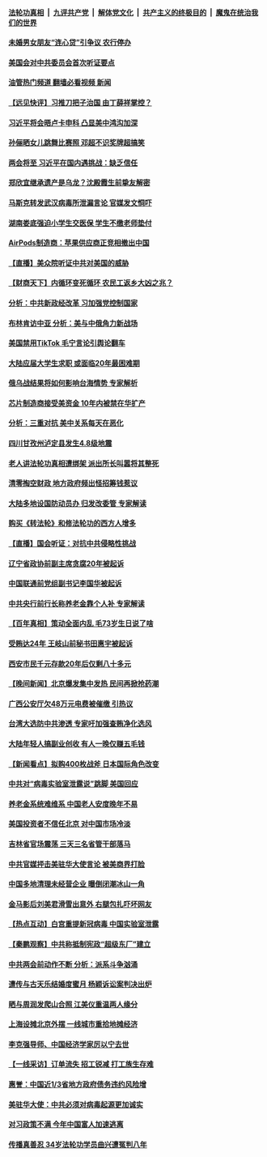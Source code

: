 ####  [法轮功真相](../../../../basic/blob/master/README.md?t=03011612) &nbsp;|&nbsp; [九评共产党](../../../../9ping.md/blob/master/README.md?t=03011612) &nbsp;|&nbsp; [解体党文化](../../../../jtdwh.md/blob/master/README.md?t=03011612)  &nbsp;|&nbsp; [共产主义的终极目的](../../../../gczydzjmd.md/blob/master/README.md?t=03011612) &nbsp;|&nbsp; [魔鬼在统治我们的世界](../../../../mgztzwmdsj.md/blob/master/README.md?t=03011612) 

#### [未婚男女朋友“连心贷”引争议 农行停办](../pages/nsc413/n13940428.md?t=03011612) 

#### [美国会对中共委员会首次听证要点](../pages/nsc413/n13940204.md?t=03011612) 

#### [油管热门频道 翻墙必看视频 新闻](http://129.146.143.75:81/youtube.html?03011612)

#### [【远见快评】习推刀把子治国 由丁薛祥掌控？](../pages/nsc413/n13940278.md?t=03011612) 

#### [习近平将会晤卢卡申科 凸显美中鸿沟加深](../pages/nsc413/n13940174.md?t=03011612) 

#### [孙俪晒女儿跳舞比赛照 邓超不识奖牌超搞笑](../pages/nsc413/n13940263.md?t=03011612) 


#### [两会将至 习近平在国内遇挑战：缺乏信任](../pages/nsc413/n13940250.md?t=03011612) 

#### [郑欣宜继承遗产是乌龙？沈殿霞生前挚友解密](../pages/nsc413/n13940169.md?t=03011612) 

#### [马斯克转发武汉病毒所泄漏言论 官媒发文恫吓](../pages/nsc413/n13940151.md?t=03011612) 

#### [湖南娄底强迫小学生交医保 学生不缴老师垫付](../pages/nsc413/n13940213.md?t=03011612) 

#### [AirPods制造商：苹果供应商正竞相撤出中国](../pages/nsc413/n13940125.md?t=03011612) 

#### [【直播】美众院听证中共对美国的威胁](../pages/nsc413/n13939580.md?t=03011612) 

#### [【财商天下】内循环变死循环 农民工返乡大凶之兆？](../pages/nsc413/n13940421.md?t=03011612) 

#### [分析：中共新政经改革 习加强党控制国家](../pages/nsc413/n13939984.md?t=03011612) 

#### [布林肯访中亚 分析：美与中俄角力新战场](../pages/nsc413/n13940139.md?t=03011612) 

#### [美国禁用TikTok  毛宁言论引舆论翻车](../pages/nsc413/n13940092.md?t=03011612) 

#### [大陆应届大学生求职 或面临20年最困难期](../pages/nsc413/n13940043.md?t=03011612) 

#### [俄乌战结果将如何影响台海情势 专家解析](../pages/nsc413/n13939940.md?t=03011612) 

#### [芯片制造商接受美资金 10年内被禁在华扩产](../pages/nsc413/n13940080.md?t=03011612) 

#### [分析：三重对抗 美中关系每天在恶化](../pages/nsc413/n13940095.md?t=03011612) 

#### [四川甘孜州泸定县发生4.8级地震](../pages/nsc413/n13940087.md?t=03011612) 

#### [老人讲法轮功真相遭绑架 派出所长叫嚣将其整死](../pages/nsc413/n13939553.md?t=03011612) 

#### [清零掏空财政 地方政府频出怪招筹钱惹议](../pages/nsc413/n13939616.md?t=03011612) 

#### [大陆多地设国防动员办 归发改委管 专家解读](../pages/nsc413/n13939763.md?t=03011612) 

#### [购买《转法轮》和修法轮功的西方人增多](../pages/nsc413/n13939369.md?t=03011612) 

#### [【直播】国会听证：对抗中共侵略性挑战](../pages/nsc413/n13939583.md?t=03011612) 

#### [辽宁省政协前副主席贪腐20年被起诉](../pages/nsc413/n13940014.md?t=03011612) 

#### [中国联通前党组副书记李国华被起诉](../pages/nsc413/n13940000.md?t=03011612) 

#### [中共央行前行长称养老金靠个人补 专家解读](../pages/nsc413/n13939943.md?t=03011612) 

#### [【百年真相】策动全面内乱 毛73岁生日说了啥](../pages/nsc413/n13938279.md?t=03011612) 

#### [受贿达24年 王岐山前秘书田惠宇被起诉](../pages/nsc413/n13939969.md?t=03011612) 

#### [西安市民千元存款20年后仅剩八十多元](../pages/nsc413/n13939970.md?t=03011612) 


#### [【晚间新闻】北京爆发集中发热 民间再掀抢药潮](../pages/nsc413/n13939979.md?t=03011612) 



#### [广西公安厅欠48万元电费被催缴 引热议](../pages/nsc413/n13939764.md?t=03011612) 

#### [台湾大选防中共渗透 专家吁加强查贿净化选风](../pages/nsc413/n13938523.md?t=03011612) 

#### [大陆年轻人搞副业创收 有人一晚仅赚五毛钱](../pages/nsc413/n13939841.md?t=03011612) 

#### [【新闻看点】拟购400枚战斧 日本国际角色改变](../pages/nsc413/n13939604.md?t=03011612) 

#### [中共对“病毒实验室泄露说”跳脚 美国回应](../pages/nsc413/n13939853.md?t=03011612) 

#### [养老金系统难维系 中国老人安度晚年不易](../pages/nsc413/n13939738.md?t=03011612) 

#### [美国投资者不信任北京 对中国市场冷淡](../pages/nsc413/n13939811.md?t=03011612) 

#### [吉林省官场震荡 三天三名省管干部落马](../pages/nsc413/n13939851.md?t=03011612) 

#### [中共官媒抨击美驻华大使言论 被美商界打脸](../pages/nsc413/n13939767.md?t=03011612) 


#### [中国多地清理未经营企业 曝倒闭潮冰山一角](../pages/nsc413/n13939715.md?t=03011612) 

#### [金马影后刘美君滑雪出意外 右腿包扎吓坏网友](../pages/nsc413/n13939675.md?t=03011612) 

#### [【热点互动】白宫重提新冠病毒 中国实验室泄露](../pages/nsc413/n13939632.md?t=03011612) 

#### [【秦鹏观察】中共称抵制宪政“超级东厂”建立](../pages/nsc413/n13939636.md?t=03011612) 

#### [中共两会前动作不断 分析：派系斗争汹涌](../pages/nsc413/n13939615.md?t=03011612) 

#### [遭传与古天乐结婚度蜜月 杨颖诉讼案判决出炉](../pages/nsc413/n13939607.md?t=03011612) 

#### [晒与周润发爬山合照 江美仪重温两人缘分](../pages/nsc413/n13939573.md?t=03011612) 

#### [上海设摊北京外摆 一线城市重拾地摊经济](../pages/nsc413/n13939606.md?t=03011612) 

#### [李克强导师、中国经济学家厉以宁去世](../pages/nsc413/n13939530.md?t=03011612) 

#### [【一线采访】订单流失 招工锐减 打工族生存难](../pages/nsc413/n13939333.md?t=03011612) 

#### [惠誉：中国近1/3省地方政府债务违约风险增](../pages/nsc413/n13939571.md?t=03011612) 

#### [美驻华大使：中共必须对病毒起源更加诚实](../pages/nsc413/n13939559.md?t=03011612) 

#### [对习政策不满 今年中国富人加速逃离](../pages/nsc413/n13939543.md?t=03011612) 

#### [传播真善忍 34岁法轮功学员曲兴遭冤判八年](../pages/nsc413/n13939536.md?t=03011612) 

<img src='http://gfw-breaker.win/goodnews/indexes/nsc413.md' width='0px' height='0px'/>
